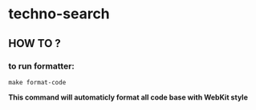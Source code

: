 # techno-search

## HOW TO ?

### to run formatter:
```
make format-code
```

**This command will automaticly format all code base with WebKit style**
